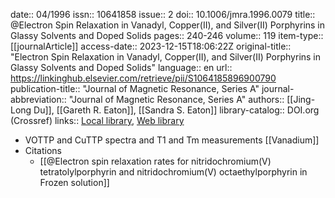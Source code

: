 date:: 04/1996
issn:: 10641858
issue:: 2
doi:: 10.1006/jmra.1996.0079
title:: @Electron Spin Relaxation in Vanadyl, Copper(II), and Silver(II) Porphyrins in Glassy Solvents and Doped Solids
pages:: 240-246
volume:: 119
item-type:: [[journalArticle]]
access-date:: 2023-12-15T18:06:22Z
original-title:: "Electron Spin Relaxation in Vanadyl, Copper(II), and Silver(II) Porphyrins in Glassy Solvents and Doped Solids"
language:: en
url:: https://linkinghub.elsevier.com/retrieve/pii/S1064185896900790
publication-title:: "Journal of Magnetic Resonance, Series A"
journal-abbreviation:: "Journal of Magnetic Resonance, Series A"
authors:: [[Jing-Long Du]], [[Gareth R. Eaton]], [[Sandra S. Eaton]]
library-catalog:: DOI.org (Crossref)
links:: [Local library](zotero://select/library/items/IZJW38AL), [Web library](https://www.zotero.org/users/9044942/items/IZJW38AL)

- VOTTP and CuTTP spectra and T1 and Tm measurements [[Vanadium]]
- Citations
	- [[@Electron spin relaxation rates for nitridochromium(V) tetratolylporphyrin and nitridochromium(V) octaethylporphyrin in Frozen solution]]